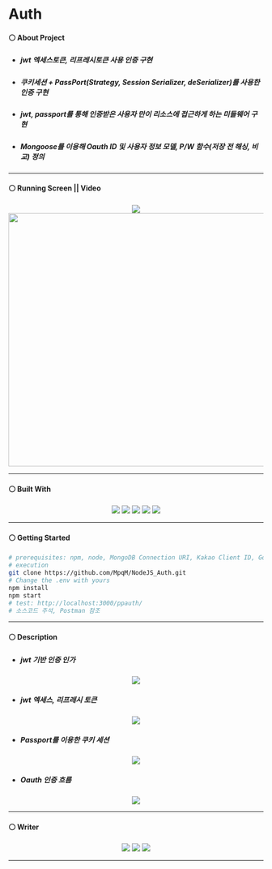 # Auth
#### ⚪ About Project
* ##### jwt 엑세스토큰, 리프레시토큰 사용 인증 구현
* ##### 쿠키세션 + PassPort(Strategy, Session Serializer, deSerializer)를 사용한 인증 구현
* ##### jwt, passport를 통해 인증받은 사용자 만이 리소스에 접근하게 하는 미들웨어 구현
* ##### Mongoose를 이용해 Oauth ID 및 사용자 정보 모델, P/W 함수(저장 전 해싱, 비교) 정의

- - -

#### ⚪ Running Screen || Video
<p align ="center">
  <a href="https://www.youtube.com/watch?v=vQkZ0dgmi9I"><img src ="https://img.shields.io/badge/youtube-FF0000.svg?&style=for-the-badge&logo=youtube&logoColor=white"/></a>
  </br>
  <img width="700" height="500" src="https://user-images.githubusercontent.com/79093184/268300607-ec6350cc-e75c-4796-b58d-3ce3a4182c51.png"/>
</p>

- - -

#### ⚪ Built With
<p align ="center">
  <img src ="https://img.shields.io/badge/ejs-F7DF1E.svg?&style=for-the-badge&logo=ejs&logoColor=white"/> <img src ="https://img.shields.io/badge/javascript-F7DF1E.svg?&style=for-the-badge&logo=JavaScript&logoColor=white"/> <img src ="https://img.shields.io/badge/express-339933.svg?&style=for-the-badge&logo=express&logoColor=white"/> <img src ="https://img.shields.io/badge/nodejs-339933.svg?&style=for-the-badge&logo=nodedotjs&logoColor=white"/> <img src ="https://img.shields.io/badge/mongodb-339933.svg?&style=for-the-badge&logo=mongodb&logoColor=white"/>
</p>

- - -

#### ⚪ Getting Started
  ```bash
  # prerequisites: npm, node, MongoDB Connection URI, Kakao Client ID, Google Oauth Client ID
  # execution
  git clone https://github.com/MpqM/NodeJS_Auth.git
  # Change the .env with yours
  npm install
  npm start
  # test: http://localhost:3000/ppauth/
  # 소스코드 주석, Postman 참조
  ```

- - -

#### ⚪ Description
* ##### jwt 기반 인증 인가
 <p align ="center"><img src="https://user-images.githubusercontent.com/79093184/268309865-786a47dc-375f-4eae-bf8e-1834a2a7002c.png"/></p>
 
* ##### jwt 엑세스, 리프레시 토큰
 <p align ="center"><img src="https://user-images.githubusercontent.com/79093184/268310086-41f36848-0fa9-4de2-b80b-019cb2eacc1b.png"/></p>

* ##### Passport를 이용한 쿠키 세션
 <p align ="center"><img src="https://user-images.githubusercontent.com/79093184/268310220-7ddbc695-f9a4-4231-88bd-53142ffda367.png"/></p>

* ##### Oauth 인증 흐름
 <p align ="center"><img src="https://user-images.githubusercontent.com/79093184/268310369-5082e1e3-b6f9-4847-a262-fdf04b637dcf.png"/></p>

- - -

#### ⚪ Writer
<p align ="center">
  <img src ="https://img.shields.io/badge/gmail-EA4335.svg?&style=for-the-badge&logo=gmail&logoColor=white"/></a> <a href = "https://github.com/MpqM"><img src ="https://img.shields.io/badge/GitHub-181717.svg?&style=for-the-badge&logo=GitHub&logoColor=white"/></a> <a href = "https://MpqM.tistory.com/"> <img src ="https://img.shields.io/badge/tistory-000000.svg?&style=for-the-badge&logo=Tistory&logoColor=white"/></a>
</p>

- - -

